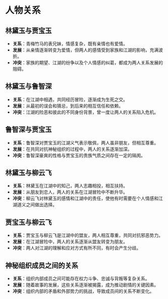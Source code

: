 # 人物关系

## 林黛玉与贾宝玉

- **关系**：青梅竹马的表兄妹，情感复杂，既有亲情也有爱情。
- **发展**：从亲情逐渐转变为爱情，但两人的感情受到家族和江湖的影响，充满波折。
- **冲突**：家族的期望、江湖的纷争以及个人情感的纠葛，都成为两人关系发展的阻碍。

## 林黛玉与鲁智深

- **关系**：在江湖中相遇，共同经历冒险，逐渐成为生死之交。
- **发展**：从最初的误会和猜忌，到后来的相互信任和依赖。
- **冲突**：江湖的险恶和彼此的不同身份背景，曾一度让两人的关系陷入危机。

## 鲁智深与贾宝玉

- **关系**：鲁智深对贾宝玉的江湖义气表示敬佩，两人虽非朋友，但相互尊重。
- **发展**：在共同对抗神秘组织的过程中，两人的关系逐渐加深。
- **冲突**：鲁智深豪爽的性格与贾宝玉的贵族气质之间存在一定的隔阂。

## 林黛玉与柳云飞

- **关系**：林黛玉在江湖中的知己，两人志趣相投，相互扶持。
- **发展**：从朋友到恋人，两人的关系在江湖冒险中不断升华。
- **冲突**：柳云飞对林黛玉的感情和江湖中的责任，使他有时需要在个人情感和江湖道义之间做出选择。

## 贾宝玉与柳云飞

- **关系**：贾宝玉与柳云飞是江湖中的盟友，两人相互尊重，共同对抗邪恶势力。
- **发展**：在江湖冒险中，两人的关系逐渐从盟友转变为朋友。
- **冲突**：两人对江湖的理解和应对方式有所不同，有时会产生分歧。

## 神秘组织成员之间的关系

- **关系**：组织内部成员之间可能存在权力斗争、忠诚与背叛等复杂关系。
- **发展**：随着故事的发展，这些关系逐渐被揭露，成为推动剧情的关键因素。
- **冲突**：组织内部的矛盾和外部势力的挑战，导致成员间的关系不断变化。